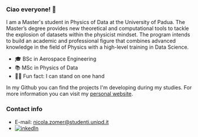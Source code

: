 ### Ciao everyone! 👋

I am a Master's student in Physics of Data at the University of Padua. The Master’s degree provides new theoretical and computational tools to tackle the explosion of datasets within the physicist mindset. The program intends to build an academic and professional figure that combines advanced knowledge in the field of Physics with a high-level training in Data Science.

- 🎓 BSc in Aerospace Engineering
- 📚 MSc in Physics of Data 
- 🤸‍♂️ Fun fact: I can stand on one hand 

In my Github you can find the projects I'm developing during my studies. For more information you can visit my [personal website](https://nicolazomer.github.io/).

### Contact info
* E-mail: nicola.zomer@studenti.unipd.it
* [![inkedIn](https://img.shields.io/badge/LinkedIn-0077B5?style=for-the-badge&logo=linkedin&logoColor=white)](https://www.linkedin.com/in/nicolazomer/)
